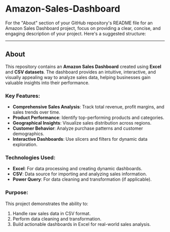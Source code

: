 # Amazon-Sales-Dashboard
For the "About" section of your GitHub repository's README file for an Amazon Sales Dashboard project, focus on providing a clear, concise, and engaging description of your project. Here's a suggested structure:

---

## About

This repository contains an **Amazon Sales Dashboard** created using **Excel** and **CSV datasets**. The dashboard provides an intuitive, interactive, and visually appealing way to analyze sales data, helping businesses gain valuable insights into their performance. 

### Key Features:
- **Comprehensive Sales Analysis**: Track total revenue, profit margins, and sales trends over time.
- **Product Performance**: Identify top-performing products and categories.
- **Geographical Insights**: Visualize sales distribution across regions.
- **Customer Behavior**: Analyze purchase patterns and customer demographics.
- **Interactive Dashboards**: Use slicers and filters for dynamic data exploration.

### Technologies Used:
- **Excel**: For data processing and creating dynamic dashboards.
- **CSV**: Data source for importing and analyzing sales information.
- **Power Query**: For data cleaning and transformation (if applicable).

### Purpose:
This project demonstrates the ability to:
1. Handle raw sales data in CSV format.
2. Perform data cleaning and transformation.
3. Build actionable dashboards in Excel for real-world sales analysis.
